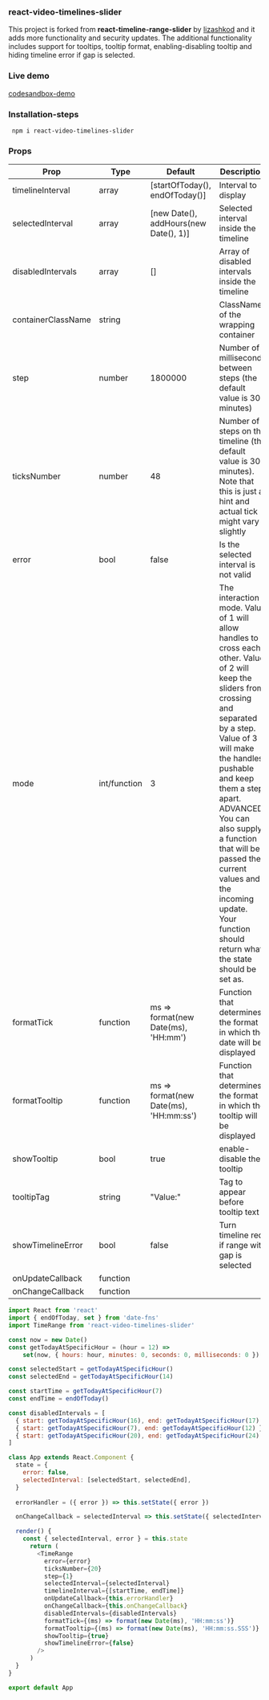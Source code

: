### react-video-timelines-slider
This project is forked from **react-timeline-range-slider** by [lizashkod](https://github.com/lizashkod) and it adds more functionality and security updates. The additional functionality includes support for
tooltips, tooltip format, enabling-disabling tooltip and hiding timeline error if gap is selected.

### Live demo
[codesandbox-demo](https://codesandbox.io/s/react-video-timelines-slider-0skcll?file=/src/App.js)

### Installation-steps

     npm i react-video-timelines-slider
### Props

| Prop | Type | Default | Description|
|--|--|--|--|
| timelineInterval | array |[startOfToday(), endOfToday()]|Interval to display|
|selectedInterval|array|[new Date(), addHours(new Date(), 1)]|Selected interval inside the timeline|
|disabledIntervals|array|[]|Array of disabled intervals inside the timeline|
|containerClassName|string||ClassName of the wrapping container|
|step|number|1800000|Number of milliseconds between steps (the default value is 30 minutes)|
|ticksNumber|number|48|Number of steps on the timeline (the default value is 30 minutes). Note that this is just a hint and actual tick might vary slightly|
|error|bool|false|Is the selected interval is not valid|
|mode|int/function|3|The interaction mode. Value of 1 will allow handles to cross each other. Value of 2 will keep the sliders from crossing and separated by a step. Value of 3 will make the handles pushable and keep them a step apart. ADVANCED: You can also supply a function that will be passed the current values and the incoming update. Your function should return what the state should be set as.|
|formatTick|function|ms => format(new Date(ms), 'HH:mm')|Function that determines the format in which the date will be displayed|
|formatTooltip|function|ms => format(new Date(ms), 'HH:mm:ss')|Function that determines the format in which the tooltip will be displayed|
|showTooltip|bool|true|enable-disable the tooltip|
|tooltipTag|string|"Value:"|Tag to appear before tooltip text|
|showTimelineError|bool|false|Turn timeline red if range with gap is selected|
|onUpdateCallback|function|||
|onChangeCallback|function|||

```javascript
import React from 'react'  
import { endOfToday, set } from 'date-fns' 
import TimeRange from 'react-video-timelines-slider'  

const now = new Date()
const getTodayAtSpecificHour = (hour = 12) =>
	set(now, { hours: hour, minutes: 0, seconds: 0, milliseconds: 0 })

const selectedStart = getTodayAtSpecificHour()
const selectedEnd = getTodayAtSpecificHour(14)

const startTime = getTodayAtSpecificHour(7)
const endTime = endOfToday()

const disabledIntervals = [
  { start: getTodayAtSpecificHour(16), end: getTodayAtSpecificHour(17) },
  { start: getTodayAtSpecificHour(7), end: getTodayAtSpecificHour(12) },
  { start: getTodayAtSpecificHour(20), end: getTodayAtSpecificHour(24) }
]

class App extends React.Component {  
  state = {  
    error: false,  
    selectedInterval: [selectedStart, selectedEnd],  
  }
	
  errorHandler = ({ error }) => this.setState({ error })  

  onChangeCallback = selectedInterval => this.setState({ selectedInterval })  

  render() {  
    const { selectedInterval, error } = this.state  
      return (  
        <TimeRange
          error={error}  
          ticksNumber={20}  
          step={1}
          selectedInterval={selectedInterval}  
          timelineInterval={[startTime, endTime]}  
          onUpdateCallback={this.errorHandler}  
          onChangeCallback={this.onChangeCallback}
          disabledIntervals={disabledIntervals} 
          formatTick={(ms) => format(new Date(ms), 'HH:mm:ss')} 
          formatTooltip={(ms) => format(new Date(ms), 'HH:mm:ss.SSS')}
          showTooltip={true}
          showTimelineError={false}
        />
      )  
  }  
}  

export default App
```
